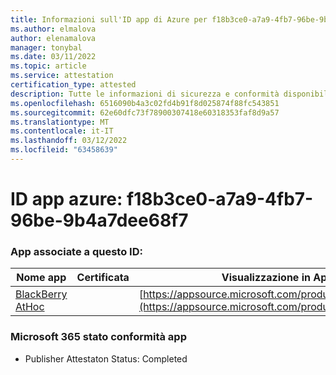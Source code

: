 ```yaml
---
title: Informazioni sull'ID app di Azure per f18b3ce0-a7a9-4fb7-96be-9b4a7dee68f7
ms.author: elmalova
author: elenamalova
manager: tonybal
ms.date: 03/11/2022
ms.topic: article
ms.service: attestation
certification_type: attested
description: Tutte le informazioni di sicurezza e conformità disponibili per f18b3ce0-a7a9-4fb7-96be-9b4a7dee68f7.
ms.openlocfilehash: 6516090b4a3c02fd4b91f8d025874f88fc543851
ms.sourcegitcommit: 62e60dfc73f78900307418e60318353faf8d9a57
ms.translationtype: MT
ms.contentlocale: it-IT
ms.lasthandoff: 03/12/2022
ms.locfileid: "63458639"
---
```

# <a name="azure-app-id-f18b3ce0-a7a9-4fb7-96be-9b4a7dee68f7"></a>ID app azure: f18b3ce0-a7a9-4fb7-96be-9b4a7dee68f7


### <a name="apps-associated-with-this-id"></a>App associate a questo ID:
| **Nome app** | **Certificata** | **Visualizzazione in AppSource** |
|--------------|---------------|-----------------------|
| [BlackBerry AtHoc](../forward/WA200003065) |  | [https://appsource.microsoft.com/product/office/WA200003065](https://appsource.microsoft.com/product/office/WA200003065) |

### <a name="microsoft-365-app-compliance-status"></a>Microsoft 365 stato conformità app
- Publisher Attestaton Status: Completed
